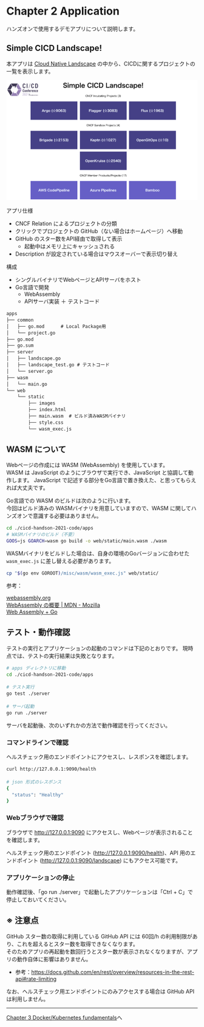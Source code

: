 # Chapter 2 Application

ハンズオンで使用するデモアプリについて説明します。

## Simple CICD Landscape!

本アプリは [Cloud Native Landscape](https://landscape.cncf.io/) の中から、CICDに関するプロジェクトの一覧を表示します。

![app](./images/chapter2/screenshot.png)

アプリ仕様

- CNCF Relation によるプロジェクトの分類
- クリックでプロジェクトの GitHub（ない場合はホームページ）へ移動
- GitHub のスター数をAPI経由で取得して表示
  - 起動中はメモリ上にキャッシュされる
- Description が設定されている場合はマウスオーバーで表示切り替え

構成

- シングルバイナリでWebページとAPIサーバをホスト
- Go言語で開発
  - WebAssembly
  - APIサーバ実装 ＋ テストコード

```txt
apps
├── common
│   ├── go.mod      # Local Package用
│   └── project.go
├── go.mod
├── go.sum
├── server
│   ├── landscape.go
│   ├── landscape_test.go # テストコード
│   └── server.go
├── wasm
│   └── main.go
└── web
    └── static
        ├── images
        ├── index.html
        ├── main.wasm  # ビルド済みWASMバイナリ
        ├── style.css
        └── wasm_exec.js

```

## WASM について

Webページの作成には WASM (WebAssembly) を使用しています。<br/>
WASM は JavaScript のようにブラウザで実行でき、JavaScript と協調して動作します。
JavaScript で記述する部分をGo言語で置き換えた、と思ってもらえれば大丈夫です。

Go言語での WASM のビルドは次のように行います。<br/>
今回はビルド済みの WASMバイナリを用意していますので、WASM に関してハンズオンで意識する必要はありません。

```bash
cd ./cicd-handson-2021-code/apps
# WASMバイナリのビルド（不要）
GOOS=js GOARCH=wasm go build -o web/static/main.wasm ./wasm
```

WASMバイナリをビルドした場合は、自身の環境のGoバージョンに合わせた `wasm_exec.js` に差し替える必要があります。

```bash
cp "$(go env GOROOT)/misc/wasm/wasm_exec.js" web/static/
```

参考：

[webassembly.org](https://webassembly.org/)<br/>
[WebAssembly の概要 | MDN - Mozilla](https://developer.mozilla.org/ja/docs/WebAssembly)<br/>
[Web Assembly + Go](https://medium.com/@rcougil/web-assembly-go-d01bbfc004cc)

## テスト・動作確認

テストの実行とアプリケーションの起動のコマンドは下記のとおりです。
現時点では、テストの実行結果は失敗となります。

```bash
# apps ディレクトリに移動
cd ./cicd-handson-2021-code/apps

# テスト実行
go test ./server

# サーバ起動
go run ./server
```

サーバを起動後、次のいずれかの方法で動作確認を行ってください。

### コマンドラインで確認

ヘルスチェック用のエンドポイントにアクセスし、レスポンスを確認します。

```bash
curl http://127.0.0.1:9090/health

# json 形式のレスポンス
{
  "status": "Healthy"
}
```

### Webブラウザで確認

ブラウザで <http://127.0.0.1:9090> にアクセスし、Webページが表示されることを確認します。

ヘルスチェック用のエンドポイント (<http://127.0.0.1:9090/health>)、API 用のエンドポイント (<http://127.0.0.1:9090/landscape>) にもアクセス可能です。

### アプリケーションの停止

動作確認後、「go run ./server」で起動したアプリケーションは「Ctrl + C」で停止しておいてください。

## ※ 注意点

GitHub スター数の取得に利用している GitHub API には 60回/h の利用制限があり、これを超えるとスター数を取得できなくなります。<br/>
そのためアプリの再起動を数回行うとスター数が表示されなくなりますが、アプリの動作自体に影響はありません。

- 参考：<https://docs.github.com/en/rest/overview/resources-in-the-rest-api#rate-limiting>

なお、ヘルスチェック用エンドポイントにのみアクセスする場合は GitHub API は利用しません。

---
[Chapter 3 Docker/Kubernetes fundamentals](chapter3.md)へ
